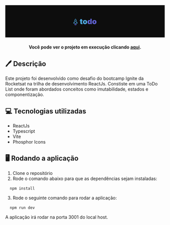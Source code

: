 <div align="center">
  <img src="https://raw.githubusercontent.com/eduhaag/to-do-list-react/main/public/readme-header.jpg" />

  #### Você pode ver o projeto em execução clicando <a href="https://todo-list-reactjs-5.netlify.app/" target="_blank">aqui</a>.
</div>

## 🖊️ Descrição
Este projeto foi desenvolvido como desafio do bootcamp Ignite da Rocketsat na trilha de desenvolvimento ReactJs. Constiste em uma ToDo List onde foram abordados conceitos como imutabilidade, estados e componentização.

## 💻 Tecnologias utilizadas
- ReactJs
- Typescript
- Vite
- Phosphor Icons

## 🖥️ Rodando a aplicação
1. Clone o repositório
2. Rode o comando abaixo para que as dependências sejam instaladas:
~~~batch
  npm install
~~~
3. Rode o seguinte comando para rodar a aplicação:
~~~batch
  npm run dev
~~~
A aplicação irá rodar na porta 3001 do local host.

